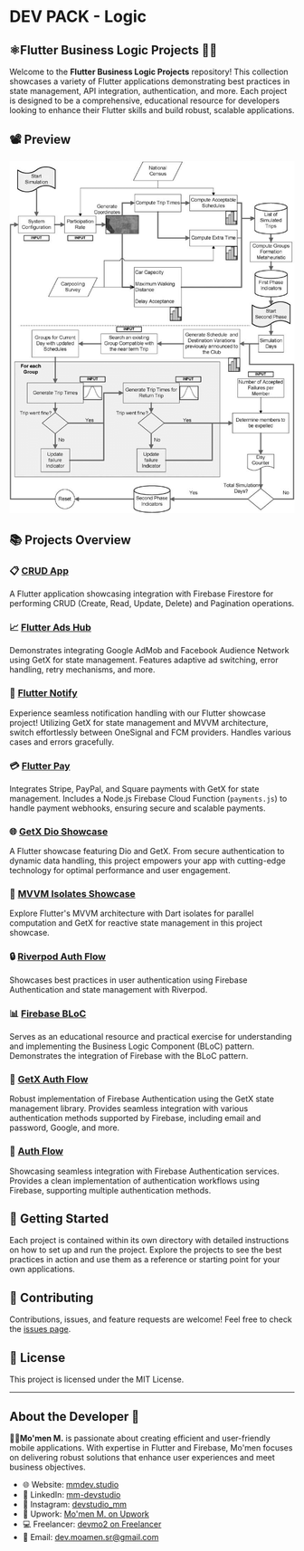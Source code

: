 # DEV PACK - Logic
## ⚛Flutter Business Logic Projects 📱💡

Welcome to the **Flutter Business Logic Projects** repository! This collection showcases a variety of Flutter applications demonstrating best practices in state management, API integration, authentication, and more. Each project is designed to be a comprehensive, educational resource for developers looking to enhance their Flutter skills and build robust, scalable applications.

## 📽 Preview

![App Demo](preview/LOGIC.png)


## 📚 Projects Overview

### 📋 [CRUD App](https://github.com/mo2men184/crud_app)
A Flutter application showcasing integration with Firebase Firestore for performing CRUD (Create, Read, Update, Delete) and Pagination operations.

### 📈 [Flutter Ads Hub](https://github.com/mo2men184/flutter_ads_hub)
Demonstrates integrating Google AdMob and Facebook Audience Network using GetX for state management. Features adaptive ad switching, error handling, retry mechanisms, and more.

### 🔔 [Flutter Notify](https://github.com/mo2men184/flutter_notify)
Experience seamless notification handling with our Flutter showcase project! Utilizing GetX for state management and MVVM architecture, switch effortlessly between OneSignal and FCM providers. Handles various cases and errors gracefully.

### 💳 [Flutter Pay](https://github.com/mo2men184/flutter_pay)
Integrates Stripe, PayPal, and Square payments with GetX for state management. Includes a Node.js Firebase Cloud Function (`payments.js`) to handle payment webhooks, ensuring secure and scalable payments.

### 🌐 [GetX Dio Showcase](https://github.com/mo2men184/getx_dio_showcase)
A Flutter showcase featuring Dio and GetX. From secure authentication to dynamic data handling, this project empowers your app with cutting-edge technology for optimal performance and user engagement.

### 🔄 [MVVM Isolates Showcase](https://github.com/mo2men184/mvvm_isolates_showcase)
Explore Flutter's MVVM architecture with Dart isolates for parallel computation and GetX for reactive state management in this project showcase.

### 🔒 [Riverpod Auth Flow](https://github.com/mo2men184/Riverpod_auth_flow)
Showcases best practices in user authentication using Firebase Authentication and state management with Riverpod.

### 📊 [Firebase BLoC](https://github.com/mo2men184/firebase_bloc)
Serves as an educational resource and practical exercise for understanding and implementing the Business Logic Component (BLoC) pattern. Demonstrates the integration of Firebase with the BLoC pattern.

### 🔐 [GetX Auth Flow](https://github.com/mo2men184/getx_auth_flow)
Robust implementation of Firebase Authentication using the GetX state management library. Provides seamless integration with various authentication methods supported by Firebase, including email and password, Google, and more.

### 🔑 [Auth Flow](https://github.com/mo2men184/auth_flow)
Showcasing seamless integration with Firebase Authentication services. Provides a clean implementation of authentication workflows using Firebase, supporting multiple authentication methods.

## 🚀 Getting Started

Each project is contained within its own directory with detailed instructions on how to set up and run the project. Explore the projects to see the best practices in action and use them as a reference or starting point for your own applications.

## 🤝 Contributing

Contributions, issues, and feature requests are welcome! Feel free to check the [issues page](https://github.com/mo2men184/dev-logic-pack/issues).

## 📝 License

This project is licensed under the MIT License.

---

## About the Developer 🌟

**👨‍💻Mo'men M.** is passionate about creating efficient and user-friendly mobile applications. With expertise in Flutter and Firebase, Mo'men focuses on delivering robust solutions that enhance user experiences and meet business objectives.

- 🌐 Website: [mmdev.studio](https://mmdev.studio/)
- 💼 LinkedIn: [mm-devstudio](https://www.linkedin.com/in/mm-devstudio/)
- 📸 Instagram: [devstudio_mm](https://www.instagram.com/devstudio_mm/)
- 📝 Upwork: [Mo'men M. on Upwork](https://upwork.com/freelancers/mo2men184)
- 💻 Freelancer: [devmo2 on Freelancer](https://www.freelancer.com/u/devmo2)
- 📧 Email: [dev.moamen.sr@gmail.com](mailto:dev.moamen.sr@gmail.com)

